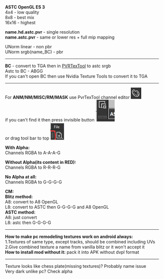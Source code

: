 **ASTC OpenGL ES 3**  
4x4 - low quality  
8x8 - best mix  
16x16 - highest  

**name.hd.astc.pvr** - single resolution  
**name.astc.pvr** - same or lower res + full mip mapping  

UNorm linear - non pbr  
UNorm srgb(name_BC) - pbr  

-----------------------------  

**BC** - convert to TGA then in [PVRTexTool](https://developer.imaginationtech.com/solutions/) to astc srgb  
Astc to BC - ABGG  
If you can't open BC then use Nvidia Texture Tools to convert it to TGA  

-----------------------------  

For **ANM/NM/MISC/RM/MASK**  use PvrTexTool channel editor ![image](images/channel_editor.png)  
if you can't find it then press invisible button ![image](images/scroll_invisible_button.png)  
or drag tool bar to top ![image](images/drag_button.png)  



**With Alpha:**  
Channels RGBA to A-A-A-G  

**Without Alpha(its content in RED):**  
Channels RGBA to R-R-R-G  

**No Alpha at all:**  
Channels RGBA to G-G-G-G

**CM:**  
**Blitz method:**  
A8: convert to A8 OpenGL  
L8: convert to ASTC then G-G-G-G and A8 OpenGL  
**ASTC method:**  
A8: just convert  
L8: astc then G-G-G-G  

-----------------------------

**How to make pc remodeling textures work on android always:**  
1.Textures of same type, except tracks, should be combined including UVs  
2.Give combined texture a name from vanilla blitz or it won't accept it  
**How to install mod without it:** pack it into APK without dvpl format

-----------------------------

Texture looks like chess plate(missing textures)? Probably name issue  
Very dark unlike pc? Check alpha  
